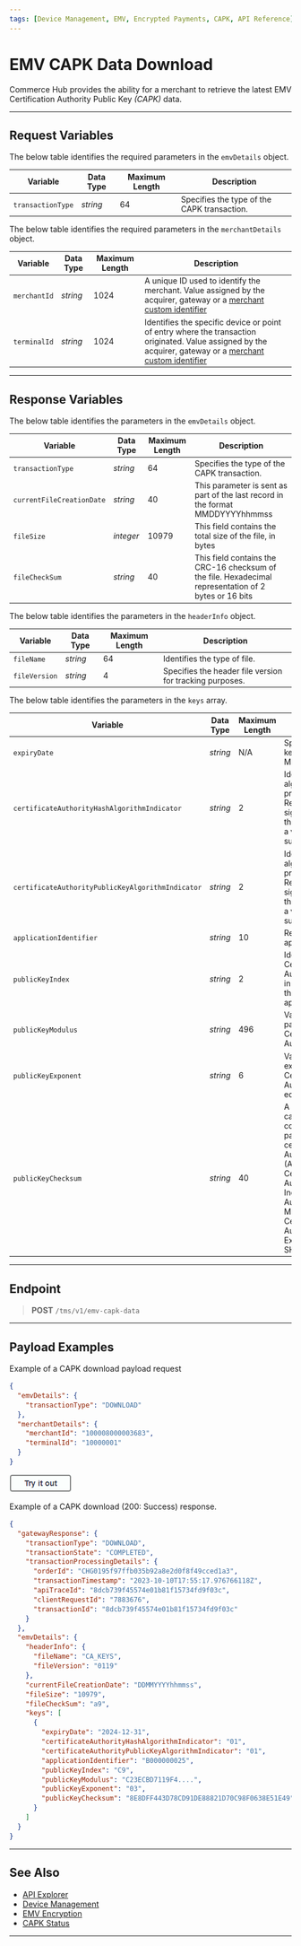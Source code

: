 ```yaml
---
tags: [Device Management, EMV, Encrypted Payments, CAPK, API Reference]
---
```


# EMV CAPK Data Download

Commerce Hub provides the ability for a merchant to retrieve the latest EMV Certification Authority Public Key *(CAPK)* data.

---

## Request Variables

<!--
type: tab
titles: emvDetails, merchantDetails
-->

The below table identifies the required parameters in the `emvDetails` object.

| Variable | Data Type| Maximum Length | Description |
|---------|----------|----------------|---------|
| `transactionType`| *string* | 64 | Specifies the type of the CAPK transaction. |

<!--
type: tab
-->

The below table identifies the required parameters in the `merchantDetails` object.

| Variable | Data Type| Maximum Length | Description |
|---------|----------|----------------|---------|
| `merchantId` | *string* | 1024 | A unique ID used to identify the merchant. Value assigned by the acquirer, gateway or a [merchant custom identifier](?path=docs/Resources/Guides/BYOID.md) |
| `terminalId` | *string* | 1024 | Identifies the specific device or point of entry where the transaction originated. Value assigned by the acquirer, gateway or a [merchant custom identifier](?path=docs/Resources/Guides/BYOID.md)|

<!-- type: tab-end -->

---

## Response Variables

<!--
type: tab
titles: emvDetails, headerInfo, keys
-->

The below table identifies the parameters in the `emvDetails` object.

| Variable | Data Type| Maximum Length | Description |
|---------|----------|----------------|---------|
| `transactionType`| *string* | 64 | Specifies the type of the CAPK transaction. |
|`currentFileCreationDate`| *string* | 40 | This parameter is sent as part of the last record in the format MMDDYYYYhhmmss|
| `fileSize` | *integer* | 10979 | This field contains the total size of the file, in bytes |
| `fileCheckSum`| *string* | 40 | This field contains the CRC-16 checksum of the file. Hexadecimal representation of 2 bytes or 16 bits |

<!--
type: tab
-->

The below table identifies the parameters in the `headerInfo` object.

| Variable | Data Type| Maximum Length | Description |
|---------|----------|----------------|---------|
| `fileName` | *string* | 64 | Identifies the type of file. |
| `fileVersion` | *string* | 4 | Specifies the header file version for tracking purposes. |

<!--
type: tab
-->

The below table identifies the parameters in the `keys` array.

| Variable | Data Type| Maximum Length | Description |
|---------|----------|----------------|---------|
| `expiryDate` | *string* | N/A | Specifies when the key expires in MMDDYYYY format. |
| `certificateAuthorityHashAlgorithmIndicator` | *string* | 2 | Identifies the hash algorithm used to produce the Hash Result in the digital signature scheme. At the present time only a value of (SHA-1) is supported |
| `certificateAuthorityPublicKeyAlgorithmIndicator`| *string* | 2 | Identifies the hash algorithm used to produce the Hash Result in the digital signature scheme. At the present time only a value of (SHA-1) is supported. |
| `applicationIdentifier` | *string* | 10 | Registered application identifier. |
| `publicKeyIndex`| *string* | 2 | Identifies the Certification Authority Public Key in conjunction with the applicationIdentifier. |
| `publicKeyModulus` | *string* | 496 | Value of the modulus part of the Certification Authority Public Key.|
| `publicKeyExponent` | *string* | 6 | Value of the exponent part of the Certification Authority Public Key, equal to 3 or 2^16+1 |
| `publicKeyChecksum`| *string* | 40 | A check value calculated on the concatenation of all parts of the certification Authority Public Key (ApplicationIdentifier, Certification Authority Public Key Index, Certification Authority Public Key Modulus, Certification Authority Public Key Exponent) using SHA-1. |

<!-- type: tab-end -->

---

## Endpoint
<!-- theme: success -->
>**POST** `/tms/v1/emv-capk-data`

---

## Payload Examples

<!--
type: tab
titles: Request, Response
-->

Example of a CAPK download payload request

```json
{
  "emvDetails": {
    "transactionType": "DOWNLOAD"
  },
  "merchantDetails": {
    "merchantId": "100008000003683",
    "terminalId": "10000001"
  }
}

```

[![Try it out](../../../../assets/images/button.png)](../api/?type=post&path=/tms/v1/emv-capk-data)

<!--
type: tab
-->

Example of a CAPK download (200: Success) response.

```json
{
  "gatewayResponse": {
    "transactionType": "DOWNLOAD",
    "transactionState": "COMPLETED",
    "transactionProcessingDetails": {
      "orderId": "CHG0195f97ffb035b92a8e2d0f8f49cced1a3",
      "transactionTimestamp": "2023-10-10T17:55:17.976766118Z",
      "apiTraceId": "8dcb739f45574e01b81f15734fd9f03c",
      "clientRequestId": "7883676",
      "transactionId": "8dcb739f45574e01b81f15734fd9f03c"
    }
  },
  "emvDetails": {
    "headerInfo": {
      "fileName": "CA_KEYS",
      "fileVersion": "0119"
    },
    "currentFileCreationDate": "DDMMYYYYhhmmss",
    "fileSize": "10979",
    "fileCheckSum": "a9",
    "keys": [
      {
        "expiryDate": "2024-12-31",
        "certificateAuthorityHashAlgorithmIndicator": "01",
        "certificateAuthorityPublicKeyAlgorithmIndicator": "01",
        "applicationIdentifier": "B000000025",
        "publicKeyIndex": "C9",
        "publicKeyModulus": "C23ECBD7119F4....",
        "publicKeyExponent": "03",
        "publicKeyChecksum": "8E8DFF443D78CD91DE88821D70C98F0638E51E49"
      }
    ]
  }
}
```
<!-- type: tab-end -->

---

## See Also

- [API Explorer](../api/?type=post&path=/tms/v1/capk-data)
- [Device Management](?path=docs/Resources/API-Documents/Device-Management)
- [EMV Encryption](?path=docs/In-Person/Encrypted-Payments/EMV.md)
- [CAPK Status](?path=docs/Resources/API-Documents/Device-Management/CAPK-Status.md)

---
